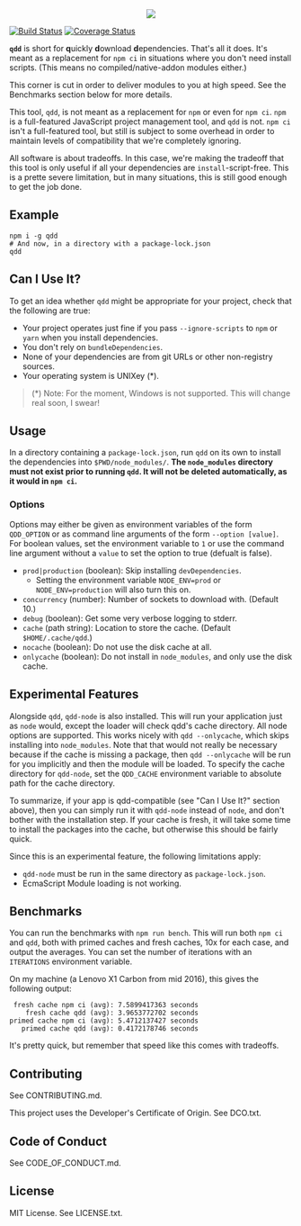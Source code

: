 <div align="center">
<img src="./qdd-logo.svg"/>
</div>

[![Build Status](https://travis-ci.org/bengl/qdd.svg?branch=master)](https://travis-ci.org/bengl/qdd)
[![Coverage Status](https://coveralls.io/repos/github/bengl/qdd/badge.svg?branch=master)](https://coveralls.io/github/bengl/qdd?branch=master)


**`qdd`** is short for **q**uickly **d**ownload **d**ependencies. That's all it
does. It's meant as a replacement for `npm ci` in situations where you don't
need install scripts. (This means no compiled/native-addon modules either.)

This corner is cut in order to deliver modules to you at high speed. See the
Benchmarks section below for more details.

This tool, `qdd`, is not meant as a replacement for `npm` or even for `npm ci`.
`npm` is a full-featured JavaScript project management tool, and `qdd` is not.
`npm ci` isn't a full-featured tool, but still is subject to some overhead in
order to maintain levels of compatibility that we're completely ignoring.

All software is about tradeoffs. In this case, we're making the tradeoff that
this tool is only useful if all your dependencies are `install`-script-free.
This is a prette severe limitation, but in many situations, this is still good
enough to get the job done.

## Example

```
npm i -g qdd
# And now, in a directory with a package-lock.json
qdd
```

## Can I Use It?

To get an idea whether `qdd` might be appropriate for your project, check that
the following are true:

* Your project operates just fine if you pass `--ignore-scripts` to `npm` or
  `yarn` when you install dependencies.
* You don't rely on `bundleDependencies`.
* None of your dependencies are from git URLs or other non-registry sources.
* Your operating system is UNIXey (*).

> (*) Note: For the moment, Windows is not supported. This will change real
> soon, I swear!

## Usage

In a directory containing a `package-lock.json`, run `qdd` on its own to
install the dependencies into `$PWD/node_modules/`. **The `node_modules`
directory must not exist prior to running `qdd`. It will not be deleted
automatically, as it would in `npm ci`.**

### Options

Options may either be given as environment variables of the form `QDD_OPTION` or
as command line arguments of the form `--option [value]`. For boolean values,
set the environment variable to `1` or use the command line argument without a
`value` to set the option to true (defualt is false).

* `prod|production` (boolean): Skip installing `devDependencies`.
  * Setting the environment variable `NODE_ENV=prod` or `NODE_ENV=production`
    will also turn this on.
* `concurrency` (number): Number of sockets to download with. (Default 10.)
* `debug` (boolean): Get some very verbose logging to stderr.
* `cache` (path string): Location to store the cache. (Default
  `$HOME/.cache/qdd`.)
* `nocache` (boolean): Do not use the disk cache at all.
* `onlycache` (boolean): Do not install in `node_modules`, and only use the disk
  cache.

## Experimental Features

Alongside `qdd`, `qdd-node` is also installed. This will run your application
just as `node` would, except the loader will check qdd's cache directory. All
node options are supported. This works nicely with `qdd --onlycache`, which
skips installing into `node_modules`. Note that that would not really be
necessary because if the cache is missing a package, then `qdd --onlycache` will
be run for you implicitly and then the module will be loaded. To specify the
cache directory for `qdd-node`, set the `QDD_CACHE` environment variable to
absolute path for the cache directory.

To summarize, if your app is qdd-compatible (see "Can I Use It?" section above),
then you can simply run it with `qdd-node` instead of `node`, and don't bother
with the installation step. If your cache is fresh, it will take some time to
install the packages into the cache, but otherwise this should be fairly
quick.

Since this is an experimental feature, the following limitations apply:

* `qdd-node` must be run in the same directory as `package-lock.json`.
* EcmaScript Module loading is not working.

## Benchmarks

You can run the benchmarks with `npm run bench`. This will run both `npm ci` and
`qdd`, both with primed caches and fresh caches, 10x for each case, and output
the averages. You can set the number of iterations with an `ITERATIONS`
environment variable.

On my machine (a Lenovo X1 Carbon from mid 2016), this gives the following
output:

```
 fresh cache npm ci (avg): 7.5899417363 seconds
    fresh cache qdd (avg): 3.9653772702 seconds
primed cache npm ci (avg): 5.4712137427 seconds
   primed cache qdd (avg): 0.4172178746 seconds
```

It's pretty quick, but remember that speed like this comes with tradeoffs.

## Contributing

See CONTRIBUTING.md.

This project uses the Developer's Certificate of Origin. See DCO.txt.

## Code of Conduct

See CODE_OF_CONDUCT.md.

## License

MIT License. See LICENSE.txt.
